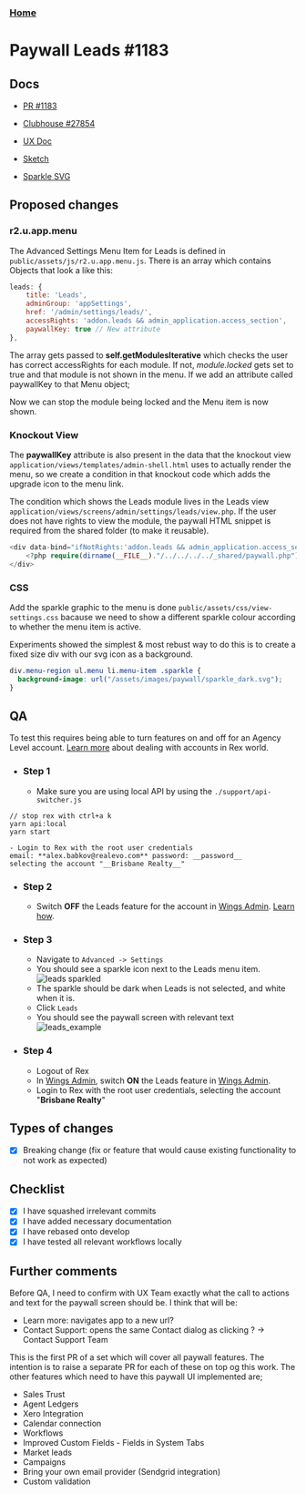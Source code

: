
### [Home](/)

# Paywall Leads #1183

## Docs

- [PR #1183](https://github.com/rexlabsio/rex-app/pull/1183)

- [Clubhouse #27854](https://app.clubhouse.io/rexlabs/story/27854/create-paywall-ux)

- [UX Doc](https://docs.google.com/document/d/1lmPypYx8PVb_Qdg5NWpmaXwMjf45_gpMrr5Hgb-3hFM/edit#heading=h.vgu80vvtz7qj)

- [Sketch](https://api.clubhouse.io/api/attachments/files/clubhouse-assets/59b49fbb-ad90-4628-b335-19807d8ed4d4/5ccb9b57-8a83-41b7-ba28-6d078e9ba2b3/R_Generic-Paywall_UX%20(Generic%20Feature%20Paywall)%20copy.sketch)

- [Sparkle SVG](https://api.clubhouse.io/api/attachments/files/clubhouse-assets/59b49fbb-ad90-4628-b335-19807d8ed4d4/5ccb99c5-f2f0-446a-9b05-add04ba9895b/sparkle-group.svg)

## Proposed changes

### r2.u.app.menu

The Advanced Settings Menu Item for Leads is defined in `public/assets/js/r2.u.app.menu.js`. There is an array which contains Objects that look a like this:  

```javascript
leads: {
    title: 'Leads',
    adminGroup: 'appSettings',
    href: '/admin/settings/leads/',
    accessRights: 'addon.leads && admin_application.access_section',
    paywallKey: true // New attribute
},
```
The array gets passed to __self.getModulesIterative__ which checks the user has correct accessRights for each module. If not, _module.locked_ gets set to true and that module is not shown in the menu. If we add an attribute called paywallKey to that Menu object;

Now we can stop the module being locked and the Menu item is now shown.

### Knockout View

The __paywallKey__ attribute is also present in the data that the knockout view `application/views/templates/admin-shell.html` uses to actually render the menu, so we create a condition in that knockout code which adds the upgrade icon to the menu link.

The condition which shows the Leads module lives in the Leads view `application/views/screens/admin/settings/leads/view.php`. If the user does not have rights to view the module, 
the paywall HTML snippet is required from the shared folder (to make it reusable).

```php
<div data-bind="ifNotRights:'addon.leads && admin_application.access_section'">
    <?php require(dirname(__FILE__)."/../../../../_shared/paywall.php"); ?>
</div>
```

### CSS

Add the sparkle graphic to the menu is done `public/assets/css/view-settings.css` bacause 
we need to show a different sparkle colour according to whether the menu item is active.

Experiments showed the simplest & most rebust way to do this is to create a fixed size div 
with our svg icon as a background.

```css
div.menu-region ul.menu li.menu-item .sparkle {
  background-image: url("/assets/images/paywall/sparkle_dark.svg");
}
```

## QA

To test this requires being able to turn features on and off for an Agency Level account. 
[Learn more](md/rex_accounts.md) about dealing with accounts in Rex world.

- ### Step 1 
    - Make sure you are using local API by using the `./support/api-switcher.js`  
```
// stop rex with ctrl+a k
yarn api:local
yarn start
```
    - Login to Rex with the root user credentials  
    email: **alex.babkov@realevo.com** password: __password__  
    selecting the account "__Brisbane Realty__" 

- ### Step 2
    - Switch **OFF** the Leads feature for the account in [Wings Admin](http://localhost:20002). 
    [Learn how](md/wings_admin.md).

- ### Step 3
    - Navigate to `Advanced -> Settings`
    - You should see a sparkle icon next to the Leads menu item.  
    ![leads sparkled](https://user-images.githubusercontent.com/370513/59813967-e6ca5100-9356-11e9-9f5d-11d70ae32fd8.png)
    - The sparkle should be dark when Leads is not selected, and white when it is. 
    - Click `Leads`
    - You should see the paywall screen with relevant text  
    ![leads_example](https://user-images.githubusercontent.com/370513/59730902-730d4300-9287-11e9-9ba2-d00ac94f4e11.png)

- ### Step 4
    - Logout of Rex 
    - In [Wings Admin](http://localhost:20002), switch **ON** the Leads feature in [Wings Admin](http://localhost:20002).
    - Login to Rex with the root user credentials, selecting the account "__Brisbane Realty__" 


## Types of changes

- [x] Breaking change (fix or feature that would cause existing functionality to not work as expected)

## Checklist

- [x] I have squashed irrelevant commits
- [x] I have added necessary documentation
- [x] I have rebased onto develop
- [x] I have tested all relevant workflows locally

## Further comments

Before QA, I need to confirm with UX Team exactly what the call to actions and 
text for the paywall screen should be. I think that will be: 

- Learn more: navigates app to a new url?
- Contact Support: opens the same Contact dialog as clicking ? -> Contact Support Team

This is the first PR of a set which will cover all paywall features. 
The intention is to raise a separate PR for each of these on top og this work. 
The other features which need to have this paywall UI implemented are; 

- Sales Trust
- Agent Ledgers
- Xero Integration
- Calendar connection
- Workflows
- Improved Custom Fields - Fields in System Tabs
- Market leads
- Campaigns
- Bring your own email provider (Sendgrid integration)
- Custom validation
